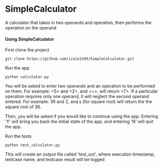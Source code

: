 # SimpleCalculator
A calculator that takes in two operands and operation, then performs the operation on the operand

#### Using SimpleCalculator

First clone the project
~~~
git clone https://github.com/izzie1349/SimpleCalculator.git
~~~

Run the app
~~~
python calculator.py
~~~

You will be asked to enter two operands and an operation to be performed on
them. For example: <5> and <2>, and <+>, will return <7>. If a particular
operation requires only one operand, it will neglect the second operand
entered. For example: 36 and 2, and s (for square root) will return the
the square root of 36.

Then, you will be asked if you would like to continue using the app.
Entering 'Y' will bring you back the initial state of the app, and entering 'N'
will quit the app.


Run the tests
~~~
python test_calculator.py
~~~
This will create an output file called 'test_out', where execution timestamp, testcase name, and testcase result will be logged
